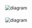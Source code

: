 ###
![diagram](https://www.planttext.com/api/plantuml/png/R99DIWGn48NtEKMH_Lp0XOoA2y61mT6r5EcY9tIdqgJIIf_DXKVo2YOn8QYp25Izzxty5Fdw-DnBn11NDoiqqGVGzswP_KQa0GLQqym3CeuKYbVhPjqYJt3Q998hTkv_saOSW-LOmxLMQXKoA0JwqO-MY_TozrgQxXqmqMd1itL92aFZMj_HfvNXY5lmyzoW95L5gVOWsEsk-q5_rROjNALvv7l2sQz1uDs7YGQjwjCluJVB4lmRGQoQ_AFxTJB_m3PQZ0HBrLBSa8ZbKQlVTCxtgURmYNZ8GKSS8GPaIQEsdkLIj8uyvqgPW-PCPahqFcsK_y0t0000__y30000)
###
![diagram](https://www.planttext.com/api/plantuml/png/V5HBRjim4Dth54HM2L3d05e4GUm6CT021joYwoavbWdp8mmf5qRGatNH8_KA9IcAfXqb0YG8d3VlpRmPwT-Vlu_E0_b1guOhS8vziPqqpvOqUsrOkj1ufEyEoO36JS3yiYHkxtBq24eAyBWa504fGRaG-zrakczI8mSIcMt1KFVAdX3NgvP9u_FftWxaVbWwe6ZPJbdmcRv3lq8FCh6EHqCVzLvYnfpIqXfFLYcaqe66e1Jk2LAe0ljo3zJXqWeyAq3VaprY1Iyg6pX5yXaH6amE5XuEYWyg51i2bQP16i_u7ldXeedFsPrYbnIrJN42BNEUfEcAdy6SgxCUJZhCuYlwlHKNiTJoPWoVVQsxIpKLUT1sCBuUoO95zrks2izCsGTwFwMET3Bkp0uuilKJcCFsv3oUDqfWRvtqjrDE6ojERv_Opm1VcvrjsLD-koRSHBajqb5oB9IfXbd2545gsJRPK7LRLIQ3xnXDSHyMN5irqbvaVb1PoYpJNImUpbz6osuq6EZGtJGpItoDvMCeWD_kOiGMaOYT5j15GzZEqdjPPV8XQzhGMOdx-uVQelSGjHND8neH_p3_0G00__y30000)
